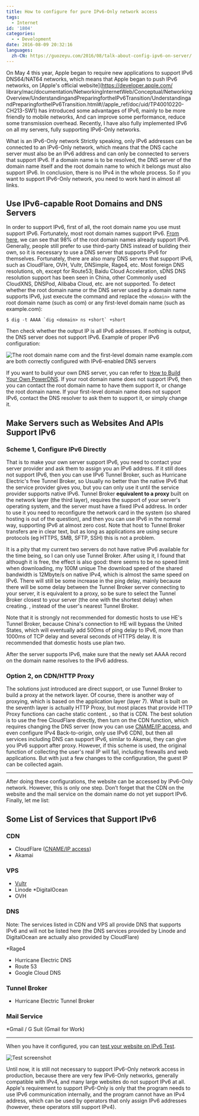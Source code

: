 ```yaml
---
title: How to configure for pure IPv6-Only network access
tags:
  - Internet
id: '1804'
categories:
  - - Development
date: 2016-08-09 20:32:16
languages:
  zh-CN: https://guozeyu.com/2016/08/talk-about-config-ipv6-on-server/
---
```


On May 4 this year, Apple began to require new applications to support IPv6 DNS64/NAT64 networks, which means that Apple began to push IPv6 networks, on [Apple's official website](https://developer.apple.com/ library/mac/documentation/NetworkingInternetWeb/Conceptual/NetworkingOverview/UnderstandingandPreparingfortheIPv6Transition/UnderstandingandPreparingfortheIPv6Transition.html#//apple_ref/doc/uid/TP40010220-CH213-SW1) has introduced some advantages of IPv6, mainly to be more friendly to mobile networks, And can improve some performance, reduce some transmission overhead. Recently, I have also fully implemented IPv6 on all my servers, fully supporting IPv6-Only networks.
<!-- more -->

What is an IPv6-Only network Strictly speaking, only IPv6 addresses can be connected to an IPv6-Only network, which means that the DNS cache server must also be an IPv6 address and can only be connected to servers that support IPv6. If a domain name is to be resolved, the DNS server of the domain name itself and the root domain name to which it belongs must also support IPv6. In conclusion, there is no IPv4 in the whole process. So if you want to support IPv6-Only network, you need to work hard in almost all links.

## Use IPv6-capable Root Domains and DNS Servers

In order to support IPv6, first of all, the root domain name you use must support IPv6. Fortunately, most root domain names support IPv6. [From here](http://bgp.he.net/ipv6-progress-report.cgi), we can see that 98% of the root domain names already support IPv6. Generally, people still prefer to use third-party DNS instead of building their own, so it is necessary to use a DNS server that supports IPv6 for themselves. Fortunately, there are also many DNS servers that support IPv6, such as CloudFlare, OVH, Vultr, DNSimple, Rage4, etc. Most foreign DNS resolutions, oh, except for Route53; Baidu Cloud Acceleration, sDNS DNS resolution support has been seen in China, other Commonly used CloudXNS, DNSPod, Alibaba Cloud, etc. are not supported. To detect whether the root domain name or the DNS server used by a domain name supports IPv6, just execute the command and replace the `<domain>` with the root domain name (such as com) or any first-level domain name (such as example.com):

```
$ dig -t AAAA `dig <domain> ns +short` +short
```

Then check whether the output IP is all IPv6 addresses. If nothing is output, the DNS server does not support IPv6. Example of proper IPv6 configuration:

![The root domain name com and the first-level domain name example.com are both correctly configured with IPv6-enabled DNS servers](/cdn-cgi/imagedelivery/6T-behmofKYLsxlrK0l_MQ/1396604b-98eb-4174-f1f5-d836d712d900/large)

If you want to build your own DNS server, you can refer to [How to Build Your Own PowerDNS](https://guozeyu.com/2016/08/self-host-dns/). If your root domain name does not support IPv6, then you can contact the root domain name to have them support it, or change the root domain name. If your first-level domain name does not support IPv6, contact the DNS resolver to ask them to support it, or simply change it.

## Make Servers such as Websites And APIs Support IPv6

### Scheme 1, Configure IPv6 Directly

That is to make your own server support IPv6, you need to contact your server provider and ask them to assign you an IPv6 address. If it still does not support IPv6, then you can use IPv6 Tunnel Broker, such as Hurricane Electric's free Tunnel Broker, so Usually no better than the native IPv6 that the service provider gives you, but you can only use it until the service provider supports native IPv6. Tunnel Broker **equivalent to a proxy** built on the network layer (the third layer), requires the support of your server's operating system, and the server must have a fixed IPv4 address. In order to use it you need to reconfigure the network card in the system (so shared hosting is out of the question), and then you can use IPv6 in the normal way, supporting IPv6 at almost zero cost. Note that host to Tunnel Broker transfers are in clear text, but as long as applications are using secure protocols (eg HTTPS, SMB, SFTP, SSH) this is not a problem.

It is a pity that my current two servers do not have native IPv6 available for the time being, so I can only use Tunnel Broker. After using it, I found that although it is free, the effect is also good: there seems to be no speed limit when downloading, my 100M unique The download speed of the shared bandwidth is 12Mbyte/s on native IPv4, which is almost the same speed on IPv6. There will still be some increase in the ping delay, mainly because there will be some delay between the Tunnel Broker server connecting to your server, it is equivalent to a proxy, so be sure to select the Tunnel Broker closest to your server (the one with the shortest delay) when creating. , instead of the user's nearest Tunnel Broker.

Note that it is strongly not recommended for domestic hosts to use HE's Tunnel Broker, because China's connection to HE will bypass the United States, which will eventually add 500ms of ping delay to IPv6, more than 1000ms of TCP delay and several seconds of HTTPS delay. It is recommended that domestic hosts use plan two.

After the server supports IPv6, make sure that the newly set AAAA record on the domain name resolves to the IPv6 address.

### Option 2, on CDN/HTTP Proxy

The solutions just introduced are direct support, or use Tunnel Broker to build a proxy at the network layer. Of course, there is another way of proxying, which is based on the application layer (layer 7). What is built on the seventh layer is actually HTTP Proxy, but most places that provide HTTP Proxy functions can cache static content. , so that is CDN. The best solution is to use the free CloudFlare directly, then turn on the CDN function, which requires changing the DNS server (now you can use [CNAME/IP access](https://cf.tlo.xyz), and even configure IPv4 Back-to-origin, only use IPv6 CDN), but then all services including DNS can support IPv6, similar to Akamai, they can give you IPv6 support after proxy. However, if this scheme is used, the original function of collecting the user's real IP will fail, including firewalls and web applications. But with just a few changes to the configuration, the guest IP can be collected again.

* * *

After doing these configurations, the website can be accessed by IPv6-Only network. However, this is only one step. Don’t forget that the CDN on the website and the mail service on the domain name do not yet support IPv6. Finally, let me list:

## Some List of Services that Support IPv6

### CDN

* CloudFlare ([CNAME/IP access](https://cf.tlo.xyz))
* Akamai

### VPS

* [Vultr](https://www.vultr.com/?ref=6886257)
* Linode
*DigitalOcean
* OVH

### DNS

Note: The services listed in CDN and VPS all provide DNS that supports IPv6 and will not be listed here (the DNS services provided by Linode and DigitalOcean are actually also provided by CloudFlare)

*Rage4
* Hurricane Electric DNS
* Route 53
* Google Cloud DNS

### Tunnel Broker

* Hurricane Electric Tunnel Broker

### Mail Service

*Gmail / G Suit (Gmail for Work)

* * *

When you have it configured, you can [test your website on IPv6 Test](http://ipv6-test.com/validate.php).

![Test screenshot](/cdn-cgi/imagedelivery/6T-behmofKYLsxlrK0l_MQ/37eb5ae8-e9c1-425a-69c8-095c250da200/large)

Until now, it is still not necessary to support IPv6-Only network access in production, because there are very few IPv6-Only networks, generally compatible with IPv4, and many large websites do not support IPv6 at all. Apple's requirement to support IPv6-Only is only that the program needs to use IPv6 communication internally, and the program cannot have an IPv4 address, which can be used by operators that only assign IPv6 addresses (however, these operators still support IPv4).

